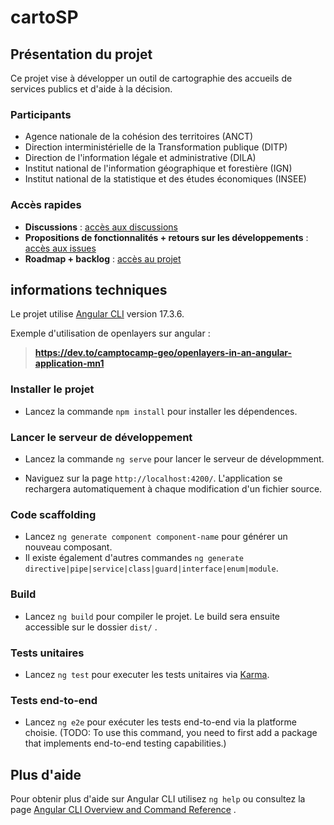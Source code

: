 # cartoSP

## Présentation du projet

Ce projet vise à développer un outil de cartographie des accueils de services publics et d'aide à la décision.

### Participants 

- Agence nationale de la cohésion des territoires (ANCT)
- Direction interministérielle de la Transformation publique (DITP)
- Direction de l'information légale et administrative (DILA)
- Institut national de l'information géographique et forestière (IGN)
- Institut national de la statistique et des études économiques (INSEE)

### Accès rapides

- __Discussions__ : [accès aux discussions](https://github.com/IGNF/cartoSP/discussions) 
- __Propositions de fonctionnalités + retours sur les développements__ : [accès aux issues](https://github.com/IGNF/cartoSP/issues)  
- __Roadmap + backlog__ : [accès au projet](https://github.com/IGNF/cartoSP/projects?query=is%3Aopen)


## informations techniques

Le projet utilise [Angular CLI](https://github.com/angular/angular-cli) version 17.3.6.

Exemple d'utilisation de openlayers sur angular :

> **https://dev.to/camptocamp-geo/openlayers-in-an-angular-application-mn1**

### Installer le projet

- Lancez la commande `npm install` pour installer les dépendences.

### Lancer le serveur de développement

- Lancez la commande `ng serve` pour lancer le serveur de dévelopmment. 

- Naviguez sur la page `http://localhost:4200/`. L'application se rechargera automatiquement à chaque modification d'un fichier source. 

### Code scaffolding

- Lancez `ng generate component component-name` pour générer un nouveau composant. 
- Il existe également d'autres commandes `ng generate directive|pipe|service|class|guard|interface|enum|module`.

### Build

- Lancez `ng build` pour compiler le projet. Le build sera ensuite accessible sur le dossier `dist/` .

### Tests unitaires

- Lancez `ng test` pour executer les tests unitaires via  [Karma](https://karma-runner.github.io).

### Tests end-to-end 

- Lancez `ng e2e` pour exécuter les tests end-to-end via la platforme choisie. 
(TODO: To use this command, you need to first add a package that implements end-to-end testing capabilities.)

## Plus d'aide

Pour obtenir plus d'aide sur Angular CLI utilisez `ng help` ou consultez la page [Angular CLI Overview and Command Reference](https://angular.io/cli) .
